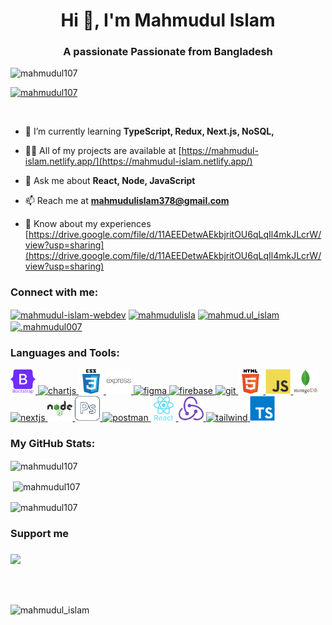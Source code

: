 <h1 align="center">Hi 👋, I'm Mahmudul Islam</h1>
<h3 align="center">A passionate Passionate from Bangladesh</h3>

<p align="left"> <img src="https://komarev.com/ghpvc/?username=mahmudul107&label=Profile%20views&color=0e75b6&style=flat" alt="mahmudul107" /> </p>

<p align="left"> <a href="https://github.com/ryo-ma/github-profile-trophy"><img src="https://github-profile-trophy.vercel.app/?username=mahmudul107" alt="mahmudul107" /></a> </p>

<p align="left"> <a href="https://twitter.com/" target="blank"><img src="https://img.shields.io/twitter/follow/?logo=twitter&style=for-the-badge" alt="" /></a> </p>

- 🌱 I’m currently learning **TypeScript, Redux, Next.js, NoSQL,**

- 👨‍💻 All of my projects are available at [https://mahmudul-islam.netlify.app/](https://mahmudul-islam.netlify.app/)

- 💬 Ask me about **React, Node, JavaScript**

- 📫 Reach me at **mahmudulislam378@gmail.com**

- 📄 Know about my experiences [https://drive.google.com/file/d/11AEEDetwAEkbjritOU6qLqIl4mkJLcrW/view?usp=sharing](https://drive.google.com/file/d/11AEEDetwAEkbjritOU6qLqIl4mkJLcrW/view?usp=sharing)

<h3 align="left">Connect with me:</h3>
<p align="left">
<a href="https://linkedin.com/in/mahmudul-islam-webdev" target="blank"><img align="center" src="https://raw.githubusercontent.com/rahuldkjain/github-profile-readme-generator/master/src/images/icons/Social/linked-in-alt.svg" alt="mahmudul-islam-webdev" height="30" width="40" /></a>
<a href="https://fb.com/mahmudulisla" target="blank"><img align="center" src="https://raw.githubusercontent.com/rahuldkjain/github-profile-readme-generator/master/src/images/icons/Social/facebook.svg" alt="mahmudulisla" height="30" width="40" /></a>
<a href="https://instagram.com/mahmud.ul_islam" target="blank"><img align="center" src="https://raw.githubusercontent.com/rahuldkjain/github-profile-readme-generator/master/src/images/icons/Social/instagram.svg" alt="mahmud.ul_islam" height="30" width="40" /></a>
<a href="https://discord.gg/.mahmudul007" target="blank"><img align="center" src="https://raw.githubusercontent.com/rahuldkjain/github-profile-readme-generator/master/src/images/icons/Social/discord.svg" alt=".mahmudul007" height="30" width="40" /></a>
</p>

<h3 align="left">Languages and Tools:</h3>


<p align="left"> <a href="https://getbootstrap.com" target="_blank" rel="noreferrer"> <img src="https://raw.githubusercontent.com/devicons/devicon/master/icons/bootstrap/bootstrap-plain-wordmark.svg" alt="bootstrap" width="40" height="40"/> </a> <a href="https://www.chartjs.org" target="_blank" rel="noreferrer"> <img src="https://www.chartjs.org/media/logo-title.svg" alt="chartjs" width="40" height="40"/> </a> <a href="https://www.w3schools.com/css/" target="_blank" rel="noreferrer"> <img src="https://raw.githubusercontent.com/devicons/devicon/master/icons/css3/css3-original-wordmark.svg" alt="css3" width="40" height="40"/> </a> <a href="https://expressjs.com" target="_blank" rel="noreferrer"> <img src="https://raw.githubusercontent.com/devicons/devicon/master/icons/express/express-original-wordmark.svg" alt="express" width="40" height="40"/> </a> <a href="https://www.figma.com/" target="_blank" rel="noreferrer"> <img src="https://www.vectorlogo.zone/logos/figma/figma-icon.svg" alt="figma" width="40" height="40"/> </a> <a href="https://firebase.google.com/" target="_blank" rel="noreferrer"> <img src="https://www.vectorlogo.zone/logos/firebase/firebase-icon.svg" alt="firebase" width="40" height="40"/> </a> <a href="https://git-scm.com/" target="_blank" rel="noreferrer"> <img src="https://www.vectorlogo.zone/logos/git-scm/git-scm-icon.svg" alt="git" width="40" height="40"/> </a> <a href="https://www.w3.org/html/" target="_blank" rel="noreferrer"> <img src="https://raw.githubusercontent.com/devicons/devicon/master/icons/html5/html5-original-wordmark.svg" alt="html5" width="40" height="40"/> </a> <a href="https://developer.mozilla.org/en-US/docs/Web/JavaScript" target="_blank" rel="noreferrer"> <img src="https://raw.githubusercontent.com/devicons/devicon/master/icons/javascript/javascript-original.svg" alt="javascript" width="40" height="40"/> </a> <a href="https://www.mongodb.com/" target="_blank" rel="noreferrer"> <img src="https://raw.githubusercontent.com/devicons/devicon/master/icons/mongodb/mongodb-original-wordmark.svg" alt="mongodb" width="40" height="40"/> </a> <a href="https://nextjs.org/" target="_blank" rel="noreferrer"> <img src="https://cdn.worldvectorlogo.com/logos/nextjs-2.svg" alt="nextjs" width="40" height="40"/> </a> <a href="https://nodejs.org" target="_blank" rel="noreferrer"> <img src="https://raw.githubusercontent.com/devicons/devicon/master/icons/nodejs/nodejs-original-wordmark.svg" alt="nodejs" width="40" height="40"/> </a> <a href="https://www.photoshop.com/en" target="_blank" rel="noreferrer"> <img src="https://raw.githubusercontent.com/devicons/devicon/master/icons/photoshop/photoshop-line.svg" alt="photoshop" width="40" height="40"/> </a> <a href="https://postman.com" target="_blank" rel="noreferrer"> <img src="https://www.vectorlogo.zone/logos/getpostman/getpostman-icon.svg" alt="postman" width="40" height="40"/> </a> <a href="https://reactjs.org/" target="_blank" rel="noreferrer"> <img src="https://raw.githubusercontent.com/devicons/devicon/master/icons/react/react-original-wordmark.svg" alt="react" width="40" height="40"/> </a> <a href="https://redux.js.org" target="_blank" rel="noreferrer"> <img src="https://raw.githubusercontent.com/devicons/devicon/master/icons/redux/redux-original.svg" alt="redux" width="40" height="40"/> </a> <a href="https://tailwindcss.com/" target="_blank" rel="noreferrer"> <img src="https://www.vectorlogo.zone/logos/tailwindcss/tailwindcss-icon.svg" alt="tailwind" width="40" height="40"/> </a> <a href="https://www.typescriptlang.org/" target="_blank" rel="noreferrer"> <img src="https://raw.githubusercontent.com/devicons/devicon/master/icons/typescript/typescript-original.svg" alt="typescript" width="40" height="40"/> </a> </p>


<h3 align="left">My GitHub Stats:</h3>

<p><img align="center" src="https://github-readme-stats.vercel.app/api/top-langs?username=mahmudul107&show_icons=true&locale=en&layout=compact" alt="mahmudul107" /></p>

<p>&nbsp;<img align="center" src="https://github-readme-stats.vercel.app/api?username=mahmudul107&show_icons=true&locale=en" alt="mahmudul107" /></p>

<p><img align="center" src="https://github-readme-streak-stats.herokuapp.com/?user=mahmudul107&" alt="mahmudul107" /></p>


<h3 align="left">Support me <br><br>     <img align="center" height="150" src="https://i.imgflip.com/65efzo.gif"  /></h3> <br><br>

<p><a href="https://www.buymeacoffee.com/mahmudul_islam"> <img align="left" src="https://cdn.buymeacoffee.com/buttons/v2/default-yellow.png" height="50" width="210" alt="mahmudul_islam" /></a> 
</p><br><br>

